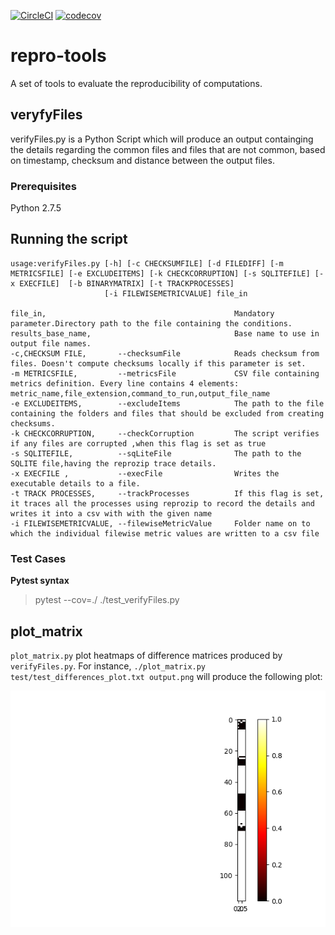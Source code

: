 [![CircleCI](https://circleci.com/gh/big-data-lab-team/repro-tools.svg?style=svg)](https://circleci.com/gh/big-data-lab-team/repro-tools)
[![codecov](https://codecov.io/gh/big-data-lab-team/repro-tools/branch/master/graph/badge.svg)](https://codecov.io/gh/big-data-lab-team/repro-tools)

# repro-tools
A set of tools to evaluate the reproducibility of computations.


## veryfyFiles

verifyFiles.py is a Python Script which will produce an output containging the details regarding the common files and files that are not common, based on timestamp, checksum and distance between the output files.

### Prerequisites

Python 2.7.5

## Running the script

```
usage:verifyFiles.py [-h] [-c CHECKSUMFILE] [-d FILEDIFF] [-m METRICSFILE] [-e EXCLUDEITEMS] [-k CHECKCORRUPTION] [-s SQLITEFILE] [-x EXECFILE]  [-b BINARYMATRIX] [-t TRACKPROCESSES]
                     [-i FILEWISEMETRICVALUE] file_in

file_in,                                          Mandatory parameter.Directory path to the file containing the conditions.
results_base_name,                                Base name to use in output file names.
-c,CHECKSUM FILE,       --checksumFile            Reads checksum from files. Doesn't compute checksums locally if this parameter is set.
-m METRICSFILE,         --metricsFile             CSV file containing metrics definition. Every line contains 4 elements: metric_name,file_extension,command_to_run,output_file_name
-e EXCLUDEITEMS,        --excludeItems            The path to the file containing the folders and files that should be excluded from creating checksums.
-k CHECKCORRUPTION,     --checkCorruption         The script verifies if any files are corrupted ,when this flag is set as true
-s SQLITEFILE,          --sqLiteFile              The path to the SQLITE file,having the reprozip trace details.
-x EXECFILE ,           --execFile                Writes the executable details to a file.
-t TRACK PROCESSES,     --trackProcesses          If this flag is set, it traces all the processes using reprozip to record the details and writes it into a csv with with the given name
-i FILEWISEMETRICVALUE, --filewiseMetricValue     Folder name on to which the individual filewise metric values are written to a csv file
```

### Test Cases
__Pytest syntax__
> pytest --cov=./ ./test_verifyFiles.py

## plot_matrix

`plot_matrix.py` plot heatmaps of difference matrices produced by
`verifyFiles.py`. For instance, `./plot_matrix.py
test/test_differences_plot.txt output.png` will produce the following
plot:

![Alt text](./test/test_differences_plot.png?raw=true "Title")



